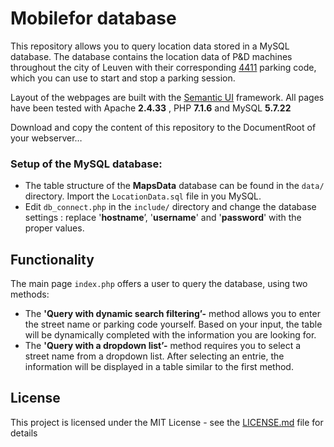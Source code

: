# Mobilefor database

This repository allows you to query location data stored in a MySQL database. The database contains the location data of P&D machines throughout the city of Leuven with their corresponding [4411](https://www.4411.be/en/how-does-it-work/on-street/) parking code, which you can use to start and stop a parking session.

Layout of the webpages are built with the [Semantic UI](https://semantic-ui.com/) framework. All pages have been tested with Apache **2.4.33** , PHP **7.1.6** and MySQL **5.7.22**

Download and copy the content of this repository to the DocumentRoot of your webserver… 



### Setup of the MySQL database:

- The table structure of the **MapsData** database can be found in the `data/` directory. Import the `LocationData.sql` file in you MySQL.
- Edit `db_connect.php` in the `include/` directory and change the database settings : replace '**hostname**’, '**username**' and '**password**' with the proper values.



## Functionality

The main page `index.php` offers a user to query the database, using two methods:

- The **'Query with dynamic search filtering’-** method allows you to enter the street name or parking code yourself. Based on your input, the table will be dynamically completed with the information you are looking for.
- The **'Query with a dropdown list’-** method requires you to select a street name from a dropdown list. After selecting an entrie, the information will be displayed in a table similar to the first method.


## License

This project is licensed under the MIT License - see the [LICENSE.md](LICENSE.md) file for details


